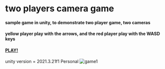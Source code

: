 # two players camera game
#### sample game in unity, to demonstrate two player game, two cameras
#### yellow player play with the arrows, and the red player play with the WASD keys 
#### [PLAY!](https://tommy-bar.itch.io/two-players-two-cameras-game)
unity version = 2021.3.21f1 Personal <DX11>
![game1](https://github.com/GameDev-Tommy-Bar/mini-map-sample/blob/c70450dfa983eb81f84b92398ec3bdfd1f46da7c/Assets/minimap.PNG)  

